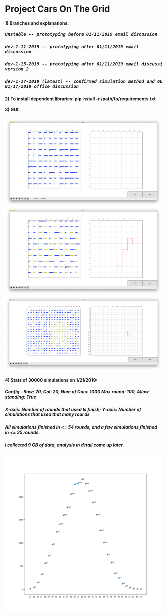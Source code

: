 # Project Cars On The Grid
#### 1) Branches and explanations:
##### <pre>   Unstable -- prototyping before 01/11/2019 email discussion</pre>
##### <pre>   dev-1-11-2019 -- prototyping after 01/11/2019 email discussion</pre>
##### <pre>   dev-1-15-2019 -- prototyping after 01/11/2019 email discussion, GUI version 2</pre>
##### <pre>   dev-1-17-2019 (latest) -- confirmed simulation method and GUI after 01/17/2019 office discussion</pre>

#### 2) To install dependent libraries: pip install -r /path/to/requirements.txt

#### 3) GUI:
![](https://github.com/haochenpan/CarsOnTheGrid/blob/dev-1-15-2019/Screen%20Shot%202019-01-16%20at%204.50.20%20PM.png)
![](https://github.com/haochenpan/CarsOnTheGrid/blob/dev-1-15-2019/Screen%20Shot%202019-01-16%20at%204.50.28%20PM.png)
![](https://github.com/haochenpan/CarsOnTheGrid/blob/dev-1-15-2019/Screen%20Shot%202019-01-16%20at%204.24.13%20PM.png)

#### 4) Stats of 30000 simulations on 1/21/2019:
##### Config - Row: 20, Col: 20, Num of Cars: 1000 Max round: 100, Allow standing: True
##### X-axis: Number of rounds that used to finish; Y-axis: Number of simulations that used that many rounds
##### All simulations finished in <= 54 rounds, and a few simulations finished in <= 25 rounds.
##### I collected 9 GB of data, analysis in detail come up later.
![](https://github.com/haochenpan/CarsOnTheGrid/blob/dev-1-17-2019/30000.png)
